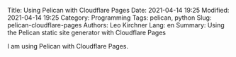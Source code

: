 Title: Using Pelican with Cloudflare Pages
Date: 2021-04-14 19:25
Modified: 2021-04-14 19:25
Category: Programming
Tags: pelican, python
Slug: pelican-cloudflare-pages
Authors: Leo Kirchner
Lang: en
Summary: Using the Pelican static site generator with Cloudflare Pages

I am using Pelican with Cloudflare Pages.